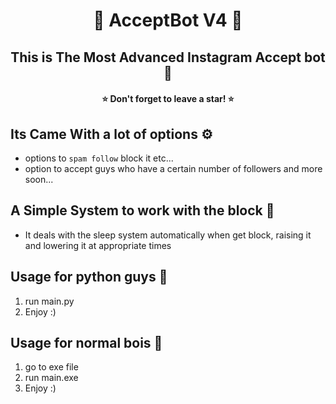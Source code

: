 <h1 align="center">🤖 AcceptBot V4 🤖</h1>
<h2 align="center">This is The Most Advanced Instagram Accept bot 🤖</h2>
<h4 align="center">⭐ Don't forget to leave a star! ⭐</h4>


## Its Came With a lot of options ⚙️
* options to `spam follow` block it etc...
* option to accept guys who have a certain number of followers and more soon...

## A Simple System to work with the block 🚫
* It deals with the sleep system automatically when get block, raising it and lowering it at appropriate times

## Usage for python guys 🐍
1. run main.py
2. Enjoy :)

## Usage for normal bois 👨
1. go to exe file
2. run main.exe
3. Enjoy :)


